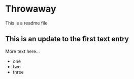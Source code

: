 # Throwaway

This is a readme file

## This is an update to the first text entry

More text here...

- one
- two
- three